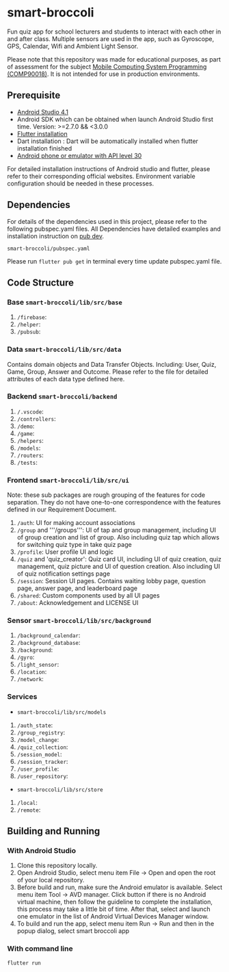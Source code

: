 # smart-broccoli

Fun quiz app for school lecturers and students to interact with each other in and after class. Multiple sensors are used in the app, such as Gyroscope, GPS, Calendar, Wifi and Ambient Light Sensor. 

Please note that this repository was made for educational purposes, as part of assessment for the subject [Mobile Computing System Programming (COMP90018)](https://handbook.unimelb.edu.au/2020/subjects/comp90018). It is not intended for use in production environments.

## Prerequisite
* [Android Studio 4.1](https://developer.android.com/studio)
* Android SDK which can be obtained when launch Android Studio first time. Version: >=2.7.0 && <3.0.0
* [Flutter installation](https://flutter.dev/docs/get-started/install)
* Dart installation : Dart will be automatically installed when flutter installation finished
* [Android phone or emulator with API level 30](https://developer.android.com/studio/run/managing-avds)

For detailed installation instructions of Android studio and flutter, please refer to their corresponding official websites. Environment variable configuration should be needed in these processes.

## Dependencies
For details of the dependencies used in this project, please refer to the following pubspec.yaml files. All Dependencies have detailed examples and installation instruction on [pub dev](https://pub.dev).

```
smart-broccoli/pubspec.yaml
```

Please run ```flutter pub get``` in terminal every time update pubspec.yaml file. 

## Code Structure
### Base ```smart-broccoli/lib/src/base```
1. ```/firebase```: 
2. ```/helper```: 
3. ```/pubsub```: 

### Data ```smart-broccoli/lib/src/data```
Contains domain objects and Data Transfer Objects. Including: User, Quiz, Game, Group, Answer and Outcome. Please refer to the file for detailed attributes of each data type defined here.

### Backend ```smart-broccoli/backend```
1. ```/.vscode```: 
2. ```/controllers```: 
3. ```/demo```: 
4. ```/game```: 
5. ```/helpers```: 
6. ```/models```:
7. ```/routers```: 
8. ```/tests```: 

### Frontend ```smart-broccoli/lib/src/ui```
Note: these sub packages are rough grouping of the features for code separation. They do not have one-to-one correspondence with the features defined in our Requirement Document.

1. ```/auth```: UI for making account associations
2. ```/group``` and '''/groups''': UI of tap and group management, including UI of group creation and list of group. Also including quiz tap which allows for switching quiz type in take quiz page
3. ```/profile```:  User profile UI and logic 
4. ```/quiz``` and 'quiz_creator': Quiz card UI, including UI of quiz creation, quiz management, quiz picture and UI of question creation. Also including UI of quiz notification settings page
5. ```/session```: Session UI pages. Contains waiting lobby page, question page, answer page, and leaderboard page
6. ```/shared```: Custom components used by all UI pages
7. ```/about```: Acknowledgement and LICENSE UI

### Sensor ```smart-broccoli/lib/src/background```
1. ```/background_calendar```: 
2. ```/background_database```: 
3. ```/background```: 
4. ```/gyro```: 
5. ```/light_sensor```: 
6. ```/location```:
7. ```/network```: 

### Services 
* ```smart-broccoli/lib/src/models```
1. ```/auth_state```: 
2. ```/group_registry```: 
3. ```/model_change```: 
4. ```/quiz_collection```: 
5. ```/session_model```: 
6. ```/session_tracker```:
7. ```/user_profile```: 
8. ```/user_repository```: 

* ```smart-broccoli/lib/src/store```
1. ```/local```: 
2. ```/remote```: 

## Building and Running
### With Android Studio
1. Clone this repository locally.
2. Open Android Studio, select menu item File -> Open and open the root of your local repository.
3. Before build and run, make sure the Android emulator is available. Select menu item Tool -> AVD manager. Click <create virtual device> button if there is no Android virtual machine, then follow the guideline to complete the installation, this process may take a little bit of time. After that, select and launch one emulator in the list of Android Virtual Devices Manager window. 
4. To build and run the app, select menu item Run -> Run and then in the popup dialog, select smart broccoli app

### With command line

```
flutter run
```
